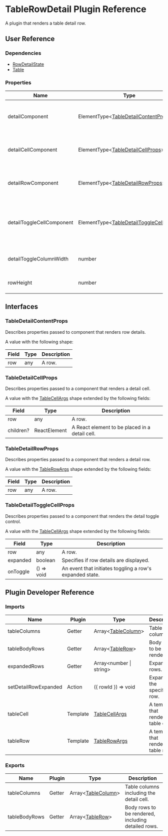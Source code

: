# TableRowDetail Plugin Reference

A plugin that renders a table detail row.

## User Reference

### Dependencies

- [RowDetailState](row-detail-state.md)
- [Table](table.md)

### Properties

Name | Type | Default | Description
-----|------|---------|------------
detailComponent | ElementType&lt;[TableDetailContentProps](#tabledetailcontentprops)&gt; | | A component that renders row details.
detailCellComponent | ElementType&lt;[TableDetailCellProps](#tabledetailcellprops)&gt; | | A component that renders a detail cell.
detailRowComponent | ElementType&lt;[TableDetailRowProps](#tabledetailrowprops)&gt; | | A component that renders a detail row.
detailToggleCellComponent | ElementType&lt;[TableDetailToggleCellProps](#tabledetailtogglecellprops)&gt; | | A component that renders the detail toggle control.
detailToggleColumnWidth | number | | Specifies the detail toggle cell width.
rowHeight | number | | Specifies the detail row height.

## Interfaces

### TableDetailContentProps

Describes properties passed to component that renders row details.

A value with the following shape:

Field | Type | Description
------|------|------------
row | any | A row.

### TableDetailCellProps

Describes properties passed to a component that renders a detail cell.

A value with the [TableCellArgs](table.md#table-cell-args) shape extended by the following fields:

Field | Type | Description
------|------|------------
row | any | A row.
children? | ReactElement | A React element to be placed in a detail cell.

### TableDetailRowProps

Describes properties passed to a component that renders a detail row.

A value with the [TableRowArgs](table.md#table-row-args) shape extended by the following fields:

Field | Type | Description
------|------|------------
row | any | A row.

### TableDetailToggleCellProps

Describes properties passed to a component that renders the detail toggle control.

A value with the [TableCellArgs](table.md#table-cell-args) shape extended by the following fields:

Field | Type | Description
------|------|------------
row | any | A row.
expanded | boolean | Specifies if row details are displayed.
onToggle | () => void | An event that initiates toggling a row's expanded state.

## Plugin Developer Reference

### Imports

Name | Plugin | Type | Description
-----|--------|------|------------
tableColumns | Getter | Array&lt;[TableColumn](table.md#table-column)&gt; | Table columns.
tableBodyRows | Getter | Array&lt;[TableRow](table.md#table-row)&gt; | Body rows to be rendered.
expandedRows | Getter | Array&lt;number &#124; string&gt; | Expanded rows.
setDetailRowExpanded | Action | ({ rowId }) => void | Expands the specified row.
tableCell | Template | [TableCellArgs](table.md#table-cell-args) | A template that renders a table cell.
tableRow | Template | [TableRowArgs](table.md#table-row-args) | A template that renders a table row.

### Exports

Name | Plugin | Type | Description
-----|--------|------|------------
tableColumns | Getter | Array&lt;[TableColumn](table.md#table-column)&gt; | Table columns including the detail cell.
tableBodyRows | Getter | Array&lt;[TableRow](table.md#table-row)&gt; | Body rows to be rendered, including detailed rows.
